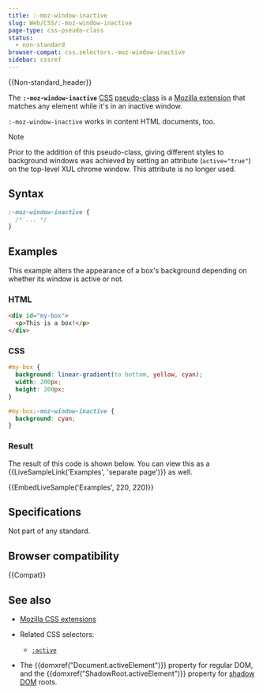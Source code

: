 ```yaml
---
title: :-moz-window-inactive
slug: Web/CSS/:-moz-window-inactive
page-type: css-pseudo-class
status:
  - non-standard
browser-compat: css.selectors.-moz-window-inactive
sidebar: cssref
---
```


{{Non-standard_header}}

The **`:-moz-window-inactive`** [CSS](/en-US/docs/Web/CSS) [pseudo-class](/en-US/docs/Web/CSS/Reference/Selectors/Pseudo-classes) is a [Mozilla extension](/en-US/docs/Web/CSS/Reference/Mozilla_extensions) that matches any element while it's in an inactive window.

`:-moz-window-inactive` works in content HTML documents, too.

> [!NOTE]
> Prior to the addition of this pseudo-class, giving different styles to background windows was achieved by setting an attribute (`active="true"`) on the top-level XUL chrome window. This attribute is no longer used.

## Syntax

```css
:-moz-window-inactive {
  /* ... */
}
```

## Examples

This example alters the appearance of a box's background depending on whether its window is active or not.

### HTML

```html
<div id="my-box">
  <p>This is a box!</p>
</div>
```

### CSS

```css
#my-box {
  background: linear-gradient(to bottom, yellow, cyan);
  width: 200px;
  height: 200px;
}

#my-box:-moz-window-inactive {
  background: cyan;
}
```

### Result

The result of this code is shown below. You can view this as a {{LiveSampleLink('Examples', 'separate page')}} as well.

{{EmbedLiveSample('Examples', 220, 220)}}

## Specifications

Not part of any standard.

## Browser compatibility

{{Compat}}

## See also

- [Mozilla CSS extensions](/en-US/docs/Web/CSS/Reference/Mozilla_extensions)
- Related CSS selectors:
  - [`:active`](/en-US/docs/Web/CSS/:active)

- The {{domxref("Document.activeElement")}} property for regular DOM, and the {{domxref("ShadowRoot.activeElement")}} property for [shadow DOM](/en-US/docs/Web/API/Web_components/Using_shadow_DOM) roots.
